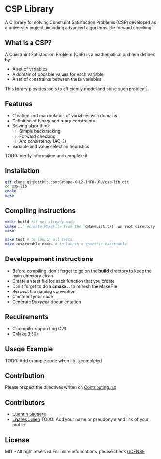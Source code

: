 # CSP Library

A C library for solving Constraint Satisfaction Problems (CSP) developed as a university project, including advanced algorithms like forward checking.

## What is a CSP?

A Constraint Satisfaction Problem (CSP) is a mathematical problem defined by:

- A set of variables
- A domain of possible values for each variable
- A set of constraints between these variables

This library provides tools to efficiently model and solve such problems.

## Features

- Creation and manipulation of variables with domains
- Definition of binary and n-ary constraints
- Solving algorithms:
  - Simple backtracking
  - Forward checking
  - Arc consistency (AC-3)
- Variable and value selection heuristics

TODO: Verify information and complete it

## Installation

```bash
git clone git@github.com:Groupe-X-L2-INFO-LRU/csp-lib.git
cd csp-lib
cmake ..
make
```

## Compiling instructions

```bash
mkdir build #if not already made
cmake ..` #create MakeFile from the `CMakeList.txt` on root directory
make

make test # to launch all tests
make <executable name> # to launch a specific exectuable
```

## Developpement instructions

- Before compiling, don't forget to go on the **build** directory to keep the main directory clean
- Create an test file for each function that you create
- Don't forget to do a **cmake ..** to refresh the MakeFile
- Respect the naming convention
- Comment your code
- Generate _Doxygen_ documentation

## Requirements

- C compiler supporting C23
- CMake 3.30+

## Usage Example

TODO: Add example code when lib is completed

## Contribution

Please respect the directives writen on [Contributing.md](CONTRIBUTING.md)

## Contributors

- [Quentin Sautiere](https://github.com/SautiereQDev)
- [Linares Julien](https://github.com/KyozuFR)
  TODO: Add your name or pseudonym and link of your profile

## License

MIT - All right reserved
For more informations, please check [LiCENSE](LICENSE)
